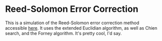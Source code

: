 # Reed-Solomon Error Correction

This is a simulation of the Reed-Solomon error correction method accessible [here](https://danielzh.dev/reed-solomon). It uses the extended Euclidian algorithm, as well as Chien search, and the Forney algorithm. It's pretty cool, I'd say.
